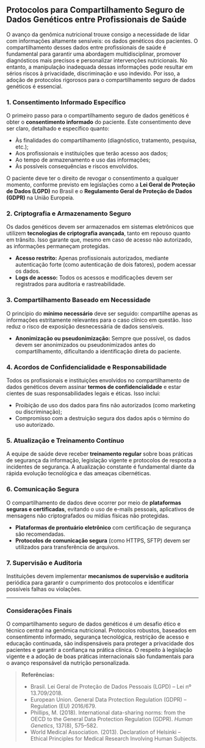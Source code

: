 
## Protocolos para Compartilhamento Seguro de Dados Genéticos entre Profissionais de Saúde

O avanço da genômica nutricional trouxe consigo a necessidade de lidar com informações altamente sensíveis: os dados genéticos dos pacientes. O compartilhamento desses dados entre profissionais de saúde é fundamental para garantir uma abordagem multidisciplinar, promover diagnósticos mais precisos e personalizar intervenções nutricionais. No entanto, a manipulação inadequada dessas informações pode resultar em sérios riscos à privacidade, discriminação e uso indevido. Por isso, a adoção de protocolos rigorosos para o compartilhamento seguro de dados genéticos é essencial.

### 1. Consentimento Informado Específico

O primeiro passo para o compartilhamento seguro de dados genéticos é obter o **consentimento informado** do paciente. Este consentimento deve ser claro, detalhado e específico quanto:

- Às finalidades do compartilhamento (diagnóstico, tratamento, pesquisa, etc.);
- Aos profissionais e instituições que terão acesso aos dados;
- Ao tempo de armazenamento e uso das informações;
- Às possíveis consequências e riscos envolvidos.

O paciente deve ter o direito de revogar o consentimento a qualquer momento, conforme previsto em legislações como a **Lei Geral de Proteção de Dados (LGPD)** no Brasil e o **Regulamento Geral de Proteção de Dados (GDPR)** na União Europeia.

### 2. Criptografia e Armazenamento Seguro

Os dados genéticos devem ser armazenados em sistemas eletrônicos que utilizem **tecnologias de criptografia avançada**, tanto em repouso quanto em trânsito. Isso garante que, mesmo em caso de acesso não autorizado, as informações permaneçam protegidas.

- **Acesso restrito:** Apenas profissionais autorizados, mediante autenticação forte (como autenticação de dois fatores), podem acessar os dados.
- **Logs de acesso:** Todos os acessos e modificações devem ser registrados para auditoria e rastreabilidade.

### 3. Compartilhamento Baseado em Necessidade

O princípio do **mínimo necessário** deve ser seguido: compartilhe apenas as informações estritamente relevantes para o caso clínico em questão. Isso reduz o risco de exposição desnecessária de dados sensíveis.

- **Anonimização ou pseudonimização:** Sempre que possível, os dados devem ser anonimizados ou pseudonimizados antes do compartilhamento, dificultando a identificação direta do paciente.

### 4. Acordos de Confidencialidade e Responsabilidade

Todos os profissionais e instituições envolvidos no compartilhamento de dados genéticos devem assinar **termos de confidencialidade** e estar cientes de suas responsabilidades legais e éticas. Isso inclui:

- Proibição de uso dos dados para fins não autorizados (como marketing ou discriminação);
- Compromisso com a destruição segura dos dados após o término do uso autorizado.

### 5. Atualização e Treinamento Contínuo

A equipe de saúde deve receber **treinamento regular** sobre boas práticas de segurança da informação, legislação vigente e protocolos de resposta a incidentes de segurança. A atualização constante é fundamental diante da rápida evolução tecnológica e das ameaças cibernéticas.

### 6. Comunicação Segura

O compartilhamento de dados deve ocorrer por meio de **plataformas seguras e certificadas**, evitando o uso de e-mails pessoais, aplicativos de mensagens não criptografados ou mídias físicas não protegidas.

- **Plataformas de prontuário eletrônico** com certificação de segurança são recomendadas.
- **Protocolos de comunicação segura** (como HTTPS, SFTP) devem ser utilizados para transferência de arquivos.

### 7. Supervisão e Auditoria

Instituições devem implementar **mecanismos de supervisão e auditoria** periódica para garantir o cumprimento dos protocolos e identificar possíveis falhas ou violações.

---

### Considerações Finais

O compartilhamento seguro de dados genéticos é um desafio ético e técnico central na genômica nutricional. Protocolos robustos, baseados em consentimento informado, segurança tecnológica, restrição de acesso e educação continuada, são indispensáveis para proteger a privacidade dos pacientes e garantir a confiança na prática clínica. O respeito à legislação vigente e a adoção de boas práticas internacionais são fundamentais para o avanço responsável da nutrição personalizada.

> **Referências:**
> - Brasil. Lei Geral de Proteção de Dados Pessoais (LGPD) – Lei nº 13.709/2018.
> - European Union. General Data Protection Regulation (GDPR) – Regulation (EU) 2016/679.
> - Phillips, M. (2018). International data-sharing norms: from the OECD to the General Data Protection Regulation (GDPR). *Human Genetics*, 137(8), 575–582.
> - World Medical Association. (2013). Declaration of Helsinki – Ethical Principles for Medical Research Involving Human Subjects.
```
